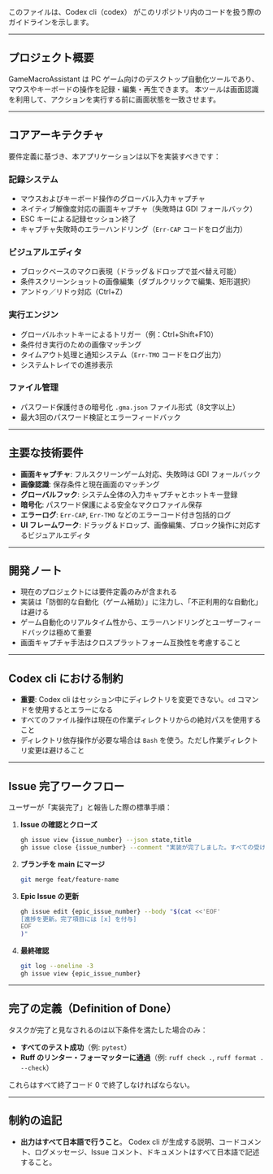 このファイルは、Codex cli（codex） がこのリポジトリ内のコードを扱う際のガイドラインを示します。

---

## プロジェクト概要

GameMacroAssistant は PC ゲーム向けのデスクトップ自動化ツールであり、マウスやキーボードの操作を記録・編集・再生できます。
本ツールは画面認識を利用して、アクションを実行する前に画面状態を一致させます。

---

## コアアーキテクチャ

要件定義に基づき、本アプリケーションは以下を実装すべきです：

### 記録システム

* マウスおよびキーボード操作のグローバル入力キャプチャ
* ネイティブ解像度対応の画面キャプチャ（失敗時は GDI フォールバック）
* ESC キーによる記録セッション終了
* キャプチャ失敗時のエラーハンドリング（`Err-CAP` コードをログ出力）

### ビジュアルエディタ

* ブロックベースのマクロ表現（ドラッグ＆ドロップで並べ替え可能）
* 条件スクリーンショットの画像編集（ダブルクリックで編集、矩形選択）
* アンドゥ／リドゥ対応（Ctrl+Z）

### 実行エンジン

* グローバルホットキーによるトリガー（例：Ctrl+Shift+F10）
* 条件付き実行のための画像マッチング
* タイムアウト処理と通知システム（`Err-TMO` コードをログ出力）
* システムトレイでの進捗表示

### ファイル管理

* パスワード保護付きの暗号化 `.gma.json` ファイル形式（8文字以上）
* 最大3回のパスワード検証とエラーフィードバック

---

## 主要な技術要件

* **画面キャプチャ**: フルスクリーンゲーム対応、失敗時は GDI フォールバック
* **画像認識**: 保存条件と現在画面のマッチング
* **グローバルフック**: システム全体の入力キャプチャとホットキー登録
* **暗号化**: パスワード保護による安全なマクロファイル保存
* **エラーログ**: `Err-CAP`, `Err-TMO` などのエラーコード付き包括的ログ
* **UI フレームワーク**: ドラッグ＆ドロップ、画像編集、ブロック操作に対応するビジュアルエディタ

---

## 開発ノート

* 現在のプロジェクトには要件定義のみが含まれる
* 実装は「防御的な自動化（ゲーム補助）」に注力し、「不正利用的な自動化」は避ける
* ゲーム自動化のリアルタイム性から、エラーハンドリングとユーザーフィードバックは極めて重要
* 画面キャプチャ手法はクロスプラットフォーム互換性を考慮すること

---

## Codex cli における制約

* **重要**: Codex cli はセッション中にディレクトリを変更できない。`cd` コマンドを使用するとエラーになる
* すべてのファイル操作は現在の作業ディレクトリからの絶対パスを使用すること
* ディレクトリ依存操作が必要な場合は `Bash` を使う。ただし作業ディレクトリ変更は避けること

---

## Issue 完了ワークフロー

ユーザーが「実装完了」と報告した際の標準手順：

1. **Issue の確認とクローズ**

   ```bash
   gh issue view {issue_number} --json state,title
   gh issue close {issue_number} --comment "実装が完了しました。すべての受け入れ基準を満たしています。"
   ```

2. **ブランチを main にマージ**

   ```bash
   git merge feat/feature-name
   ```

3. **Epic Issue の更新**

   ```bash
   gh issue edit {epic_issue_number} --body "$(cat <<'EOF'
   [進捗を更新。完了項目には [x] を付与]
   EOF
   )"
   ```

4. **最終確認**

   ```bash
   git log --oneline -3
   gh issue view {epic_issue_number}
   ```

---

## 完了の定義（Definition of Done）

タスクが完了と見なされるのは以下条件を満たした場合のみ：

* **すべてのテスト成功**（例: `pytest`）
* **Ruff のリンター・フォーマッターに通過**（例: `ruff check .`, `ruff format . --check`）

これらはすべて終了コード 0 で終了しなければならない。

---

## 制約の追記

* **出力はすべて日本語で行うこと**。
  Codex cli が生成する説明、コードコメント、ログメッセージ、Issue コメント、ドキュメントはすべて日本語で記述すること。


